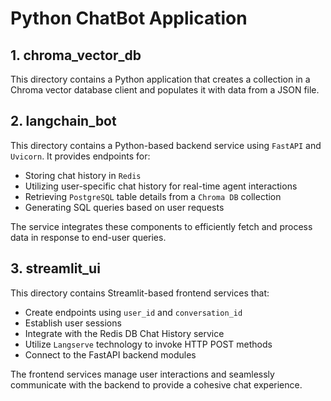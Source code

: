 # Python ChatBot Application

## 1. chroma_vector_db
This directory contains a Python application that creates a collection in a Chroma vector database client and populates it with data from a JSON file.

## 2. langchain_bot
This directory contains a Python-based backend service using `FastAPI` and `Uvicorn`. It provides endpoints for:

  - Storing chat history in `Redis`
  - Utilizing user-specific chat history for real-time agent interactions
  - Retrieving `PostgreSQL` table details from a `Chroma DB` collection
  - Generating SQL queries based on user requests

The service integrates these components to efficiently fetch and process data in response to end-user queries.

## 3. streamlit_ui
This directory contains Streamlit-based frontend services that:

  - Create endpoints using `user_id` and `conversation_id`
  - Establish user sessions
  - Integrate with the Redis DB Chat History service
  - Utilize `Langserve` technology to invoke HTTP POST methods
  - Connect to the FastAPI backend modules

The frontend services manage user interactions and seamlessly communicate with the backend to provide a cohesive chat experience.